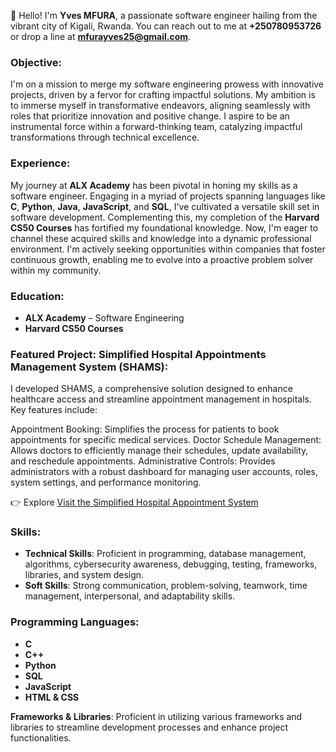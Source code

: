 👋 Hello! I'm **Yves MFURA**, a passionate software engineer hailing from the vibrant city of Kigali, Rwanda. You can reach out to me at **+250780953726** or drop a line at **mfurayves25@gmail.com**.

### Objective:
I'm on a mission to merge my software engineering prowess with innovative projects, driven by a fervor for crafting impactful solutions. My ambition is to immerse myself in transformative endeavors, aligning seamlessly with roles that prioritize innovation and positive change. I aspire to be an instrumental force within a forward-thinking team, catalyzing impactful transformations through technical excellence.

### Experience:
My journey at **ALX Academy** has been pivotal in honing my skills as a software engineer. Engaging in a myriad of projects spanning languages like **C**, **Python**, **Java**, **JavaScript**, and **SQL**, I've cultivated a versatile skill set in software development. Complementing this, my completion of the **Harvard CS50 Courses** has fortified my foundational knowledge. Now, I'm eager to channel these acquired skills and knowledge into a dynamic professional environment. I'm actively seeking opportunities within companies that foster continuous growth, enabling me to evolve into a proactive problem solver within my community.

### Education:
- **ALX Academy** – Software Engineering
- **Harvard CS50 Courses**

### Featured Project: Simplified Hospital Appointments Management System (SHAMS):
I developed SHAMS, a comprehensive solution designed to enhance healthcare access and streamline appointment management in hospitals. Key features include:

Appointment Booking: Simplifies the process for patients to book appointments for specific medical services.
Doctor Schedule Management: Allows doctors to efficiently manage their schedules, update availability, and reschedule appointments.
Administrative Controls: Provides administrators with a robust dashboard for managing user accounts, roles, system settings, and performance monitoring.

👉 Explore [Visit the Simplified Hospital Appointment System](https://simplified-hospital-appointment.onrender.com)


### Skills:
- **Technical Skills**: Proficient in programming, database management, algorithms, cybersecurity awareness, debugging, testing, frameworks, libraries, and system design.
- **Soft Skills**: Strong communication, problem-solving, teamwork, time management, interpersonal, and adaptability skills.

### Programming Languages:
- **C**
- **C++**
- **Python**
- **SQL**
- **JavaScript**
- **HTML & CSS**
  
**Frameworks & Libraries**: Proficient in utilizing various frameworks and libraries to streamline development processes and enhance project functionalities.
